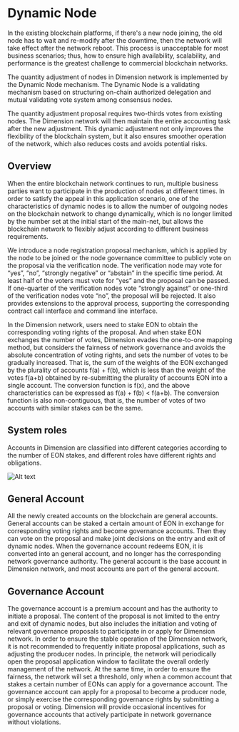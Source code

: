# Dynamic Node  

In the existing blockchain platforms, if there's a new node joining, the old node has to wait and re-modify after the downtime, then the network will take effect after the network reboot. This process is unacceptable for most business scenarios; thus, how to ensure high availability, scalability, and performance is the greatest challenge to commercial blockchain networks.

The quantity adjustment of nodes in Dimension network is implemented by the Dynamic Node mechanism. The Dynamic Node is a validating mechanism based on structuring on-chain authorized delegation and mutual validating vote system among consensus nodes.

The quantity adjustment proposal requires two-thirds votes from existing nodes. The Dimension network will then maintain the entire accounting task after the new adjustment. This dynamic adjustment not only improves the flexibility of the blockchain system, but it also ensures smoother operation of the network, which also reduces costs and avoids potential risks.

## Overview

When the entire blockchain network continues to run, multiple business parties want to participate in the production of nodes at different times. In order to satisfy the appeal in this application scenario, one of the characteristics of dynamic nodes is to allow the number of outgoing nodes on the blockchain network to change dynamically, which is no longer limited by the number set at the initial start of the main-net, but allows the blockchain network to flexibly adjust according to different business requirements.

We introduce a node registration proposal mechanism, which is applied by the node to be joined or the node governance committee to publicly vote on the proposal via the verification node. The verification node may vote for “yes”, “no”, “strongly negative” or “abstain” in the specific time period. At least half of the voters must vote for “yes” and the proposal can be passed. If one-quarter of the verification nodes vote “strongly against” or one-third of the verification nodes vote “no”, the proposal will be rejected. It also provides extensions to the approval process, supporting the corresponding contract call interface and command line interface.

In the Dimension network, users need to stake EON to obtain the corresponding voting rights of the proposal. And when stake EON exchanges the number of votes, Dimension evades the one-to-one mapping method, but considers the fairness of network governance and avoids the absolute concentration of voting rights, and sets the number of votes to be gradually increased. That is, the sum of the weights of the EON exchanged by the plurality of accounts f(a) + f(b), which is less than the weight of the votes f(a+b) obtained by re-submitting the plurality of accounts EON into a single account. The conversion function is f(x), and the above characteristics can be expressed as f(a) + f(b) < f(a+b). The conversion function is also non-contiguous, that is, the number of votes of two accounts with similar stakes can be the same.

## System roles

Accounts in Dimension are classified into different categories according to the number of EON stakes, and different roles have different rights and obligations.

![Alt text](https://github.com/dimensionofficial/C.H.A.O.S./blob/master/Pic/DynamicNode-system%20roles.png)

## General Account

All the newly created accounts on the blockchain are general accounts. General accounts can be staked a certain amount of EON in exchange for corresponding voting rights and become governance accounts. Then they can vote on the proposal and make joint decisions on the entry and exit of dynamic nodes. When the governance account redeems EON, it is converted into an general account, and no longer has the corresponding network governance authority. The general account is the base account in Dimension network, and most accounts are part of the general account.

## Governance Account

The governance account is a premium account and has the authority to initiate a proposal. The content of the proposal is not limited to the entry and exit of dynamic nodes, but also includes the initiation and voting of relevant governance proposals to participate in or apply for Dimension network. In order to ensure the stable operation of the Dimension network, it is not recommended to frequently initiate proposal applications, such as adjusting the producer nodes. In principle, the network will periodically open the proposal application window to facilitate the overall orderly management of the network. At the same time, in order to ensure the fairness, the network will set a threshold, only when a common account that stakes a certain number of EONs can apply for a governance account. The governance account can apply for a proposal to become a producer node, or simply exercise the corresponding governance rights by submitting a proposal or voting. Dimension will provide occasional incentives for governance accounts that actively participate in network governance without violations.
